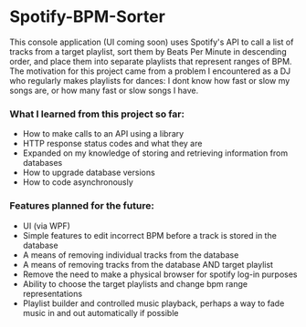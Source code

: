 # Spotify-BPM-Sorter
This console application (UI coming soon) uses Spotify's API to call a list of tracks from a target playlist, sort them by Beats Per Minute in descending order,
and place them into separate playlists that represent ranges of BPM.  The motivation for this project came from a problem I encountered as a DJ who regularly 
makes playlists for dances: I dont know how fast or slow my songs are, or how many fast or slow songs I have.

### What I learned from this project so far:
- How to make calls to an API using a library
- HTTP response status codes and what they are
- Expanded on my knowledge of storing and retrieving information from databases
- How to upgrade database versions
- How to code asynchronously

### Features planned for the future:
- UI (via WPF)
- Simple features to edit incorrect BPM before a track is stored in the database
- A means of removing individual tracks from the database
- A means of removing tracks from the database AND target playlist
- Remove the need to make a physical browser for spotify log-in purposes
- Ability to choose the target playlists and change bpm range representations
- Playlist builder and controlled music playback, perhaps a way to fade music in and out automatically if possible
